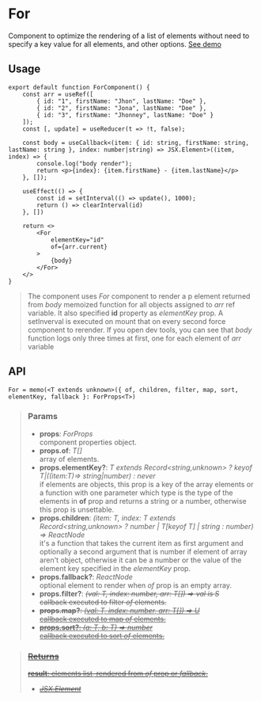 # For
Component to optimize the rendering of a list of elements without need to specify a key value for all elements, and other options. [See demo](https://ndriadev.github.io/react-tools/#/components/For)

## Usage

```tsx
export default function ForComponent() {
	const arr = useRef([
		{ id: "1", firstName: "Jhon", lastName: "Doe" },
		{ id: "2", firstName: "Jona", lastName: "Doe" },
		{ id: "3", firstName: "Jhonney", lastName: "Doe" }
	]);
	const [, update] = useReducer(t => !t, false);

	const body = useCallback<(item: { id: string, firstName: string, lastName: string }, index: number|string) => JSX.Element>((item, index) => {
		console.log("body render");
		return <p>{index}: {item.firstName} - {item.lastName}</p>
	}, []);

	useEffect(() => {
		const id = setInterval(() => update(), 1000);
		return () => clearInterval(id)
	}, [])

	return <>
		<For
			elementKey="id"
			of={arr.current}
		>
			{body}
		</For>
	</>
}
```

> The component uses _For_ component to render a p element returned from _body_ memoized function for all objects assigned to _arr_  ref variable. It also specified __id__ property as _elementKey_ prop. A setInverval is executed on mount that on every second force component to rerender. If you open dev tools, you can see that _body_ function logs only three times at first, one for each element of _arr_ variable


## API

```tsx
For = memo(<T extends unknown>({ of, children, filter, map, sort, elementKey, fallback }: ForProps<T>)
```

> ### Params
>
> - __props__: _ForProps<T>_  
component properties object.
> - __props.of__: _T[]_  
array of elements.
> - __props.elementKey?__: _T extends Record<string,unknown> ? keyof T|((item:T)=> string|number) : never_  
if elements are objects, this prop is a key of the array elements or a function with one parameter which type is the type of the elements in __of__ prop and returns a string or a number, otherwise this prop is unsettable.
> - __props.children__: _(item: T, index: T extends Record<string,unknown> ? number | T[keyof T] | string : number) => ReactNode_  
it's a function that takes the current item as first argument and optionally a second argument that is number if element of array aren't object, otherwise it can be a number or the value of the element key specified in the _elementKey_ prop.
> - __props.fallback?__: _ReactNode_  
optional element to render when _of_ prop is an empty array.
> - __props.filter?__: _<S extends T>(val: T, index: number, arr: T[]) => val is S_  
callback executed to filter _of_ elements.
> - __props.map?__: _<U extends T>(val: T, index: number, arr: T[]) => U_  
callback executed to map _of_ elements.
> - __props.sort?__: _(a: T, b: T) => number_  
callback executed to sort _of_ elements.
>


> ### Returns
>
> __result__: elements list, rendered from _of_ prop or _fallback_.
> - _JSX.Element_  
>
